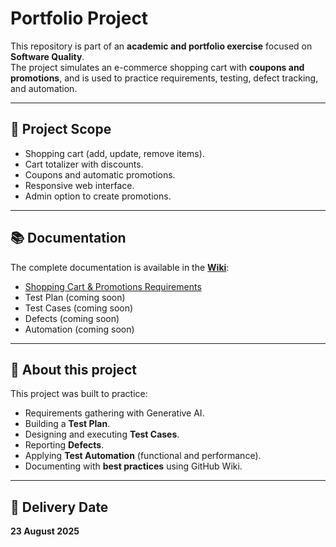 # Portfolio Project

This repository is part of an **academic and portfolio exercise** focused on **Software Quality**.  
The project simulates an e-commerce shopping cart with **coupons and promotions**, and is used to practice requirements, testing, defect tracking, and automation.

---

## 📌 Project Scope
- Shopping cart (add, update, remove items).  
- Cart totalizer with discounts.  
- Coupons and automatic promotions.  
- Responsive web interface.  
- Admin option to create promotions.  

---

## 📚 Documentation

The complete documentation is available in the **[Wiki](https://github.com/camilagomo/camila-portifolio/wiki)**:  

- [Shopping Cart & Promotions Requirements]([https://github.com/camilagomo/camila-portifolio/wiki/Shopping-Cart-&-Promotions-Requirements](https://github.com/camilagomo/camila-portifolio/wiki/Test%E2%80%90plan:-Shopping-Cart-&-Promotions-Requirements))  
- Test Plan (coming soon)  
- Test Cases (coming soon)  
- Defects (coming soon)  
- Automation (coming soon)  

---

## 🚀 About this project
This project was built to practice:  
- Requirements gathering with Generative AI.  
- Building a **Test Plan**.  
- Designing and executing **Test Cases**.  
- Reporting **Defects**.  
- Applying **Test Automation** (functional and performance).  
- Documenting with **best practices** using GitHub Wiki.  

---


## 📅 Delivery Date  
**23 August 2025**

